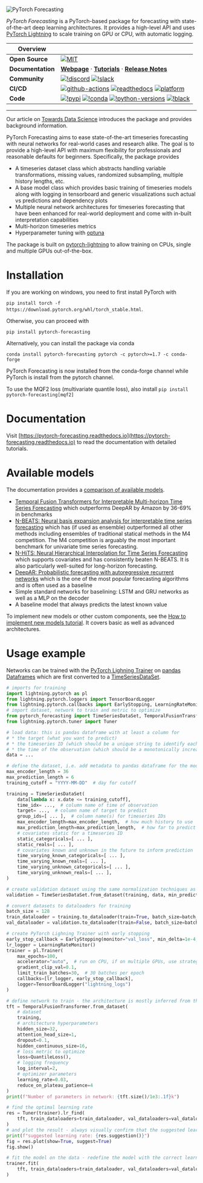![PyTorch Forecasting](./docs/source/_static/logo.svg)

_PyTorch Forecasting_ is a PyTorch-based package for forecasting with state-of-the-art deep learning architectures. It provides a high-level API and uses [PyTorch Lightning](https://pytorch-lightning.readthedocs.io/) to scale training on GPU or CPU, with automatic logging.


| Overview | |
|---|---|
| **Open&#160;Source** | [![MIT](https://img.shields.io/github/license/jdb78/pytorch-forecasting)](https://github.com/jdb78/pytorch-forecasting/blob/master/LICENSE) |
| **Documentation** | **[Webpage](https://pytorch-forecasting.readthedocs.io)** · **[Tutorials](https://pytorch-forecasting.readthedocs.io/en/latest/tutorials.html)** · **[Release Notes](https://pytorch-forecasting.readthedocs.io/en/latest/CHANGELOG.html)** |
| **Community** | [![!discord](https://img.shields.io/static/v1?logo=discord&label=discord&message=chat&color=lightgreen)](https://discord.com/invite/54ACzaFsn7) [![!slack](https://img.shields.io/static/v1?logo=linkedin&label=LinkedIn&message=news&color=lightblue)](https://www.linkedin.com/company/scikit-time/)  |
| **CI/CD** | [![github-actions](https://img.shields.io/github/actions/workflow/status/jdb78/pytorch-forecasting/pypi_release.yml?logo=github)](https://github.com/sktime/sktime/actions/workflows/wheels.yml) [![readthedocs](https://img.shields.io/readthedocs/pytorch-forecasting?logo=readthedocs)](https://pytorch-forecasting.readthedocs.io) [![platform](https://img.shields.io/conda/pn/conda-forge/pytorch-forecasting)](https://github.com/jdb78/pytorch-forecasting) |
| **Code** |  [![!pypi](https://img.shields.io/pypi/v/pytorch-forecasting?color=orange)](https://pypi.org/project/pytorch-forecasting/) [![!conda](https://img.shields.io/conda/vn/conda-forge/pytorch-forecasting)](https://anaconda.org/conda-forge/pytorch-forecasting) [![!python-versions](https://img.shields.io/pypi/pyversions/pytorch-forecasting)](https://www.python.org/) [![!black](https://img.shields.io/badge/code%20style-black-000000.svg)](https://github.com/psf/black)  |

---

Our article on [Towards Data Science](https://towardsdatascience.com/introducing-pytorch-forecasting-64de99b9ef46) introduces the package and provides background information.

PyTorch Forecasting aims to ease state-of-the-art timeseries forecasting with neural networks for real-world cases and research alike. The goal is to provide a high-level API with maximum flexibility for professionals and reasonable defaults for beginners.
Specifically, the package provides

- A timeseries dataset class which abstracts handling variable transformations, missing values,
  randomized subsampling, multiple history lengths, etc.
- A base model class which provides basic training of timeseries models along with logging in tensorboard
  and generic visualizations such actual vs predictions and dependency plots
- Multiple neural network architectures for timeseries forecasting that have been enhanced
  for real-world deployment and come with in-built interpretation capabilities
- Multi-horizon timeseries metrics
- Hyperparameter tuning with [optuna](https://optuna.readthedocs.io/)

The package is built on [pytorch-lightning](https://pytorch-lightning.readthedocs.io/) to allow training on CPUs, single and multiple GPUs out-of-the-box.

# Installation

If you are working on windows, you need to first install PyTorch with

`pip install torch -f https://download.pytorch.org/whl/torch_stable.html`.

Otherwise, you can proceed with

`pip install pytorch-forecasting`

Alternatively, you can install the package via conda

`conda install pytorch-forecasting pytorch -c pytorch>=1.7 -c conda-forge`

PyTorch Forecasting is now installed from the conda-forge channel while PyTorch is install from the pytorch channel.

To use the MQF2 loss (multivariate quantile loss), also install
`pip install pytorch-forecasting[mqf2]`

# Documentation

Visit [https://pytorch-forecasting.readthedocs.io](https://pytorch-forecasting.readthedocs.io) to read the
documentation with detailed tutorials.

# Available models

The documentation provides a [comparison of available models](https://pytorch-forecasting.readthedocs.io/en/latest/models.html).

- [Temporal Fusion Transformers for Interpretable Multi-horizon Time Series Forecasting](https://arxiv.org/pdf/1912.09363.pdf)
  which outperforms DeepAR by Amazon by 36-69% in benchmarks
- [N-BEATS: Neural basis expansion analysis for interpretable time series forecasting](http://arxiv.org/abs/1905.10437)
  which has (if used as ensemble) outperformed all other methods including ensembles of traditional statical
  methods in the M4 competition. The M4 competition is arguably the most important benchmark for univariate time series forecasting.
- [N-HiTS: Neural Hierarchical Interpolation for Time Series Forecasting](http://arxiv.org/abs/2201.12886) which supports covariates and has consistently beaten N-BEATS. It is also particularly well-suited for long-horizon forecasting.
- [DeepAR: Probabilistic forecasting with autoregressive recurrent networks](https://www.sciencedirect.com/science/article/pii/S0169207019301888)
  which is the one of the most popular forecasting algorithms and is often used as a baseline
- Simple standard networks for baselining: LSTM and GRU networks as well as a MLP on the decoder
- A baseline model that always predicts the latest known value

To implement new models or other custom components, see the [How to implement new models tutorial](https://pytorch-forecasting.readthedocs.io/en/latest/tutorials/building.html). It covers basic as well as advanced architectures.

# Usage example

Networks can be trained with the [PyTorch Lighning Trainer](https://pytorch-lightning.readthedocs.io/en/latest/common/trainer.html) on [pandas Dataframes](https://pandas.pydata.org/pandas-docs/stable/user_guide/dsintro.html#dataframe) which are first converted to a [TimeSeriesDataSet](https://pytorch-forecasting.readthedocs.io/en/latest/data.html).

```python
# imports for training
import lightning.pytorch as pl
from lightning.pytorch.loggers import TensorBoardLogger
from lightning.pytorch.callbacks import EarlyStopping, LearningRateMonitor
# import dataset, network to train and metric to optimize
from pytorch_forecasting import TimeSeriesDataSet, TemporalFusionTransformer, QuantileLoss
from lightning.pytorch.tuner import Tuner

# load data: this is pandas dataframe with at least a column for
# * the target (what you want to predict)
# * the timeseries ID (which should be a unique string to identify each timeseries)
# * the time of the observation (which should be a monotonically increasing integer)
data = ...

# define the dataset, i.e. add metadata to pandas dataframe for the model to understand it
max_encoder_length = 36
max_prediction_length = 6
training_cutoff = "YYYY-MM-DD"  # day for cutoff

training = TimeSeriesDataSet(
    data[lambda x: x.date <= training_cutoff],
    time_idx= ...,  # column name of time of observation
    target= ...,  # column name of target to predict
    group_ids=[ ... ],  # column name(s) for timeseries IDs
    max_encoder_length=max_encoder_length,  # how much history to use
    max_prediction_length=max_prediction_length,  # how far to predict into future
    # covariates static for a timeseries ID
    static_categoricals=[ ... ],
    static_reals=[ ... ],
    # covariates known and unknown in the future to inform prediction
    time_varying_known_categoricals=[ ... ],
    time_varying_known_reals=[ ... ],
    time_varying_unknown_categoricals=[ ... ],
    time_varying_unknown_reals=[ ... ],
)

# create validation dataset using the same normalization techniques as for the training dataset
validation = TimeSeriesDataSet.from_dataset(training, data, min_prediction_idx=training.index.time.max() + 1, stop_randomization=True)

# convert datasets to dataloaders for training
batch_size = 128
train_dataloader = training.to_dataloader(train=True, batch_size=batch_size, num_workers=2)
val_dataloader = validation.to_dataloader(train=False, batch_size=batch_size, num_workers=2)

# create PyTorch Lighning Trainer with early stopping
early_stop_callback = EarlyStopping(monitor="val_loss", min_delta=1e-4, patience=1, verbose=False, mode="min")
lr_logger = LearningRateMonitor()
trainer = pl.Trainer(
    max_epochs=100,
    accelerator="auto",  # run on CPU, if on multiple GPUs, use strategy="ddp"
    gradient_clip_val=0.1,
    limit_train_batches=30,  # 30 batches per epoch
    callbacks=[lr_logger, early_stop_callback],
    logger=TensorBoardLogger("lightning_logs")
)

# define network to train - the architecture is mostly inferred from the dataset, so that only a few hyperparameters have to be set by the user
tft = TemporalFusionTransformer.from_dataset(
    # dataset
    training,
    # architecture hyperparameters
    hidden_size=32,
    attention_head_size=1,
    dropout=0.1,
    hidden_continuous_size=16,
    # loss metric to optimize
    loss=QuantileLoss(),
    # logging frequency
    log_interval=2,
    # optimizer parameters
    learning_rate=0.03,
    reduce_on_plateau_patience=4
)
print(f"Number of parameters in network: {tft.size()/1e3:.1f}k")

# find the optimal learning rate
res = Tuner(trainer).lr_find(
    tft, train_dataloaders=train_dataloader, val_dataloaders=val_dataloader, early_stop_threshold=1000.0, max_lr=0.3,
)
# and plot the result - always visually confirm that the suggested learning rate makes sense
print(f"suggested learning rate: {res.suggestion()}")
fig = res.plot(show=True, suggest=True)
fig.show()

# fit the model on the data - redefine the model with the correct learning rate if necessary
trainer.fit(
    tft, train_dataloaders=train_dataloader, val_dataloaders=val_dataloader,
)
```

